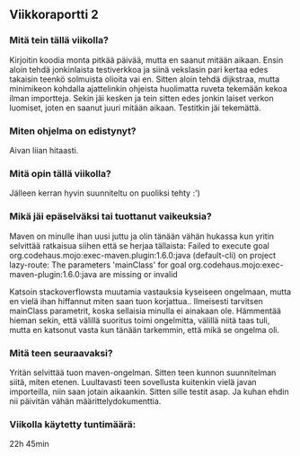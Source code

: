 ## Viikkoraportti 2

### Mitä tein tällä viikolla?
Kirjoitin koodia monta pitkää päivää, mutta en saanut mitään aikaan. Ensin aloin tehdä jonkinlaista testiverkkoa ja siinä vekslasin pari kertaa edes takaisin teenkö solmuista olioita vai en. Sitten aloin tehdä dijkstraa, mutta minimikeon kohdalla ajattelinkin ohjeista huolimatta ruveta tekemään kekoa ilman importteja. Sekin jäi kesken ja tein sitten edes jonkin laiset verkon luomiset, joten en saanut juuri mitään aikaan. Testitkin jäi tekemättä.

### Miten ohjelma on edistynyt?
Aivan liian hitaasti.

### Mitä opin tällä viikolla?
Jälleen kerran hyvin suunniteltu on puoliksi tehty :')

### Mikä jäi epäselväksi tai tuottanut vaikeuksia?
Maven on minulle ihan uusi juttu ja olin tänään vähän hukassa kun yritin selvittää ratkaisua siihen että se herjaa tällaista:
Failed to execute goal org.codehaus.mojo:exec-maven.plugin:1.6.0:java (default-cli) on project lazy-route: 
The parameters 'mainClass' for goal org.codehaus.mojo:exec-maven-plugin:1.6.0:java are missing or invalid

Katsoin stackoverflowsta muutamia vastauksia kyseiseen ongelmaan, mutta en vielä ihan hiffannut miten saan tuon korjattua.. Ilmeisesti tarvitsen mainClass parametrit, koska sellaisia minulla ei ainakaan ole. 
Hämmentää hieman sekin, että välillä suoritus toimi ongelmitta, välillä niitä taas tuli, mutta en katsonut vasta kun tänään tarkemmin, että mikä se ongelma oli.

### Mitä teen seuraavaksi?
Yritän selvittää tuon maven-ongelman. Sitten teen kunnon suunnitelman siitä, miten etenen. Luultavasti teen sovellusta kuitenkin vielä javan importeilla, niin saan jotain aikaankin. Sitten sille testit asap. Ja kuhan ehdin nii päivitän vähän määrittelydokumenttia.

### Viikolla käytetty tuntimäärä:
22h 45min
